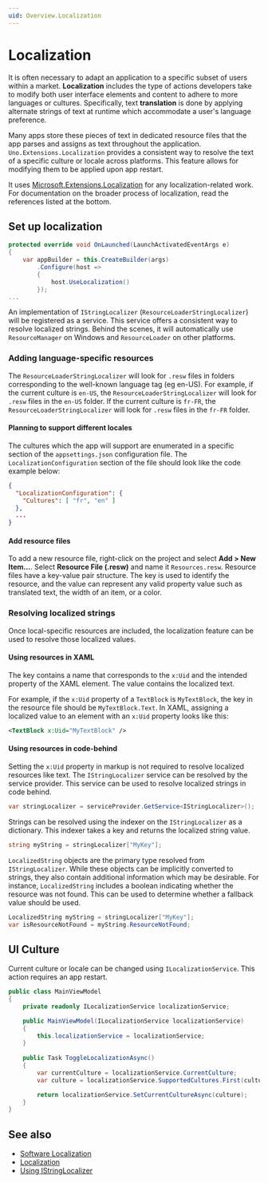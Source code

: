 ```yaml
---
uid: Overview.Localization
---
```


# Localization

It is often necessary to adapt an application to a specific subset of users within a market. **Localization** includes the type of actions developers take to modify both user interface elements and content to adhere to more languages or cultures. Specifically, text **translation** is done by applying alternate strings of text at runtime which accommodate a user's language preference.

Many apps store these pieces of text in dedicated resource files that the app parses and assigns as text throughout the application. `Uno.Extensions.Localization` provides a consistent way to resolve the text of a specific culture or locale across platforms. This feature allows for modifying them to be applied upon app restart.

It uses [Microsoft.Extensions.Localization](https://www.nuget.org/packages/Microsoft.Extensions.Localization) for any localization-related work. For documentation on the broader process of localization, read the references listed at the bottom.

## Set up localization

```csharp
protected override void OnLaunched(LaunchActivatedEventArgs e)
{
    var appBuilder = this.CreateBuilder(args)
        .Configure(host => 
        {
            host.UseLocalization()
        });
...
```

An implementation of `IStringLocalizer` (`ResourceLoaderStringLocalizer`) will be registered as a service. This service offers a consistent way to resolve localized strings. Behind the scenes, it will automatically use `ResourceManager` on Windows and `ResourceLoader` on other platforms.

### Adding language-specific resources

The `ResourceLoaderStringLocalizer` will look for `.resw` files in folders corresponding to the well-known language tag (eg en-US). For example, if the current culture is `en-US`, the `ResourceLoaderStringLocalizer` will look for `.resw` files in the `en-US` folder. If the current culture is `fr-FR`, the `ResourceLoaderStringLocalizer` will look for `.resw` files in the `fr-FR` folder.

#### Planning to support different locales

The cultures which the app will support are enumerated in a specific section of the `appsettings.json` configuration file. The `LocalizationConfiguration` section of the file should look like the code example below:

```json
{
  "LocalizationConfiguration": {
    "Cultures": [ "fr", "en" ]
  },
  ...
}
```

#### Add resource files

To add a new resource file, right-click on the project and select **Add > New Item...**. Select **Resource File (.resw)** and name it `Resources.resw`. Resource files have a key-value pair structure. The key is used to identify the resource, and the value can represent any valid property value such as translated text, the width of an item, or a color.


### Resolving localized strings

Once local-specific resources are included, the localization feature can be used to resolve those localized values.

#### Using resources in XAML

The key contains a name that corresponds to the `x:Uid` and the intended property of the XAML element. The value contains the localized text.

For example, if the `x:Uid` property of a `TextBlock` is `MyTextBlock`, the key in the resource file should be `MyTextBlock.Text`. In XAML, assigning a localized value to an element with an `x:Uid` property looks like this:

```xml
<TextBlock x:Uid="MyTextBlock" />
```

#### Using resources in code-behind

Setting the `x:Uid` property in markup is not required to resolve localized resources like text. The `IStringLocalizer` service can be resolved by the service provider. This service can be used to resolve localized strings in code behind.

```csharp
var stringLocalizer = serviceProvider.GetService<IStringLocalizer>();
```

Strings can be resolved using the indexer on the `IStringLocalizer` as a dictionary. This indexer takes a key and returns the localized string value.

```csharp
string myString = stringLocalizer["MyKey"];
```

`LocalizedString` objects are the primary type resolved from `IStringLocalizer`. While these objects can be implicitly converted to strings, they also contain additional information which may be desirable. For instance, `LocalizedString` includes a boolean indicating whether the resource was not found. This can be used to determine whether a fallback value should be used.

```csharp
LocalizedString myString = stringLocalizer["MyKey"];
var isResourceNotFound = myString.ResourceNotFound;
```

## UI Culture

Current culture or locale can be changed using `ILocalizationService`. This action requires an app restart. 


```csharp
public class MainViewModel
{
    private readonly ILocalizationService localizationService;

    public MainViewModel(ILocalizationService localizationService)
    {
        this.localizationService = localizationService;
    } 
    
    public Task ToggleLocalizationAsync()
    {
        var currentCulture = localizationService.CurrentCulture;
        var culture = localizationService.SupportedCultures.First(culture => culture.Name != currentCulture.Name);

        return localizationService.SetCurrentCultureAsync(culture);
    }
}
```

## See also

- [Software Localization](https://learn.microsoft.com/globalization/localization/localization)
- [Localization](https://learn.microsoft.com/dotnet/core/extensions/localization)
- [Using IStringLocalizer](https://learn.microsoft.com/aspnet/core/fundamentals/localization)